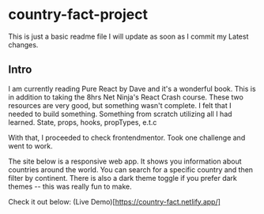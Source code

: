 # country-fact-project

This is just a basic readme file I will update as soon as I commit my Latest changes.

## Intro

I am currently reading Pure React by Dave and it's a wonderful book. This is in addition to taking the 8hrs Net Ninja's React Crash course. These two resources are very good, but something wasn't complete. I felt that I needed to build something. Something from scratch utilizing all I had learned. State, props, hooks, propTypes, e.t.c

With that, I proceeded to check frontendmentor. Took one challenge and went to work.

The site below is a responsive web app. It shows you information about countries around the world. You can search for a specific country and then filter by continent.
There is also a dark theme toggle if you prefer dark themes -- this was really fun to make.

Check it out below:
(Live Demo)[https://country-fact.netlify.app/]
